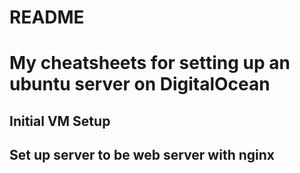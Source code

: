 # README

# My cheatsheets for setting up an ubuntu server on DigitalOcean

## Initial VM Setup

## Set up server to be web server with nginx
